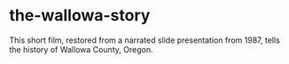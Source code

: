 # the-wallowa-story
This short film, restored from a narrated slide presentation from 1987, tells the history of Wallowa County, Oregon.
